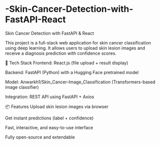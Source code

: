 # -Skin-Cancer-Detection-with-FastAPI-React
 Skin Cancer Detection with FastAPI &amp; React

 This project is a full-stack web application for skin cancer classification using deep learning. It allows users to upload skin lesion images and receive a diagnosis prediction with confidence scores.

🚀 Tech Stack
Frontend: React.js (file upload + result display)

Backend: FastAPI (Python) with a Hugging Face pretrained model

Model: Anwarkh1/Skin_Cancer-Image_Classification (Transformers-based image classifier)

Integration: REST API using FastAPI + Axios

📦 Features
Upload skin lesion images via browser

Get instant predictions (label + confidence)

Fast, interactive, and easy-to-use interface

Fully open-source and extendable

